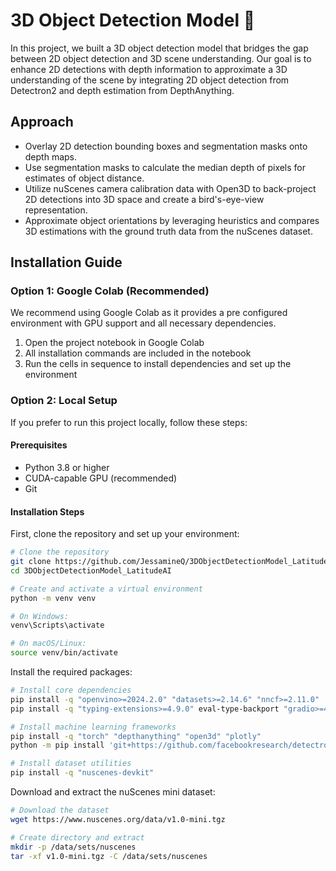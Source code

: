 # 3D Object Detection Model 🚗

In this project, we built a 3D object detection model that bridges the gap between 2D object detection and 3D scene understanding. Our goal is to enhance 2D detections with depth information to approximate a 3D understanding of the scene by integrating 2D object detection from Detectron2 and depth estimation from DepthAnything. 

## Approach
- Overlay 2D detection bounding boxes and segmentation masks onto depth maps.
- Use segmentation masks to calculate the median depth of pixels for estimates of object distance.
- Utilize nuScenes camera calibration data with Open3D to back-project 2D detections into 3D space and create a bird's-eye-view representation.
- Approximate object orientations by leveraging heuristics and compares 3D estimations with the ground truth data from the nuScenes dataset.

## Installation Guide

### Option 1: Google Colab (Recommended)

We recommend using Google Colab as it provides a pre configured environment with GPU support and all necessary dependencies.

1. Open the project notebook in Google Colab
2. All installation commands are included in the notebook
3. Run the cells in sequence to install dependencies and set up the environment

### Option 2: Local Setup 

If you prefer to run this project locally, follow these steps:

#### Prerequisites
- Python 3.8 or higher
- CUDA-capable GPU (recommended)
- Git

#### Installation Steps

First, clone the repository and set up your environment:

```bash
# Clone the repository
git clone https://github.com/JessamineQ/3DObjectDetectionModel_LatitudeAI.git
cd 3DObjectDetectionModel_LatitudeAI

# Create and activate a virtual environment
python -m venv venv

# On Windows:
venv\Scripts\activate

# On macOS/Linux:
source venv/bin/activate
```

Install the required packages:

```bash
# Install core dependencies
pip install -q "openvino>=2024.2.0" "datasets>=2.14.6" "nncf>=2.11.0" 
pip install -q "typing-extensions>=4.9.0" eval-type-backport "gradio>=4.19"

# Install machine learning frameworks
pip install -q "torch" "depthanything" "open3d" "plotly"
python -m pip install 'git+https://github.com/facebookresearch/detectron2.git'

# Install dataset utilities
pip install -q "nuscenes-devkit"
```

Download and extract the nuScenes mini dataset:

```bash
# Download the dataset
wget https://www.nuscenes.org/data/v1.0-mini.tgz

# Create directory and extract
mkdir -p /data/sets/nuscenes
tar -xf v1.0-mini.tgz -C /data/sets/nuscenes
```
